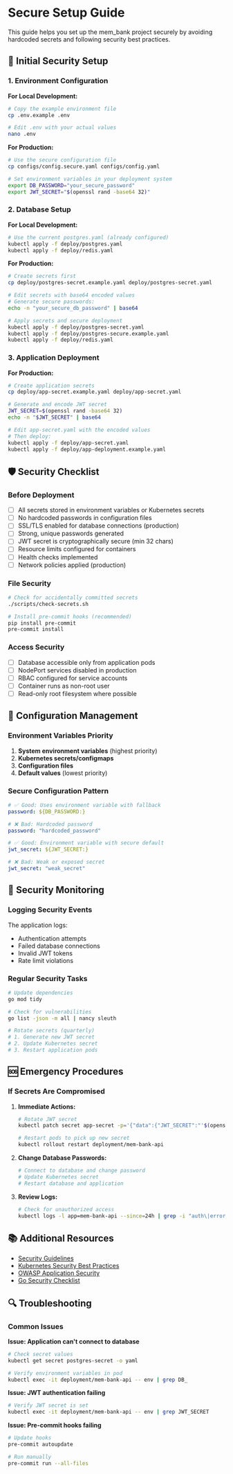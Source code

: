 # Secure Setup Guide

This guide helps you set up the mem_bank project securely by avoiding hardcoded secrets and following security best practices.

## 🔐 Initial Security Setup

### 1. Environment Configuration

**For Local Development:**

```bash
# Copy the example environment file
cp .env.example .env

# Edit .env with your actual values
nano .env
```

**For Production:**

```bash
# Use the secure configuration file
cp configs/config.secure.yaml configs/config.yaml

# Set environment variables in your deployment system
export DB_PASSWORD="your_secure_password"
export JWT_SECRET="$(openssl rand -base64 32)"
```

### 2. Database Setup

**For Local Development:**

```bash
# Use the current postgres.yaml (already configured)
kubectl apply -f deploy/postgres.yaml
kubectl apply -f deploy/redis.yaml
```

**For Production:**

```bash
# Create secrets first
cp deploy/postgres-secret.example.yaml deploy/postgres-secret.yaml

# Edit secrets with base64 encoded values
# Generate secure passwords:
echo -n "your_secure_db_password" | base64

# Apply secrets and secure deployment
kubectl apply -f deploy/postgres-secret.yaml
kubectl apply -f deploy/postgres-secure.example.yaml
kubectl apply -f deploy/redis.yaml
```

### 3. Application Deployment

**For Production:**

```bash
# Create application secrets
cp deploy/app-secret.example.yaml deploy/app-secret.yaml

# Generate and encode JWT secret
JWT_SECRET=$(openssl rand -base64 32)
echo -n "$JWT_SECRET" | base64

# Edit app-secret.yaml with the encoded values
# Then deploy:
kubectl apply -f deploy/app-secret.yaml
kubectl apply -f deploy/app-deployment.example.yaml
```

## 🛡️ Security Checklist

### Before Deployment

- [ ] All secrets stored in environment variables or Kubernetes secrets
- [ ] No hardcoded passwords in configuration files
- [ ] SSL/TLS enabled for database connections (production)
- [ ] Strong, unique passwords generated
- [ ] JWT secret is cryptographically secure (min 32 chars)
- [ ] Resource limits configured for containers
- [ ] Health checks implemented
- [ ] Network policies applied (production)

### File Security

```bash
# Check for accidentally committed secrets
./scripts/check-secrets.sh

# Install pre-commit hooks (recommended)
pip install pre-commit
pre-commit install
```

### Access Security

- [ ] Database accessible only from application pods
- [ ] NodePort services disabled in production
- [ ] RBAC configured for service accounts
- [ ] Container runs as non-root user
- [ ] Read-only root filesystem where possible

## 🔧 Configuration Management

### Environment Variables Priority

1. **System environment variables** (highest priority)
2. **Kubernetes secrets/configmaps**
3. **Configuration files**
4. **Default values** (lowest priority)

### Secure Configuration Pattern

```yaml
# ✅ Good: Uses environment variable with fallback
password: ${DB_PASSWORD:}

# ❌ Bad: Hardcoded password
password: "hardcoded_password"

# ✅ Good: Environment variable with secure default
jwt_secret: ${JWT_SECRET:}

# ❌ Bad: Weak or exposed secret
jwt_secret: "weak_secret"
```

## 🚨 Security Monitoring

### Logging Security Events

The application logs:
- Authentication attempts
- Failed database connections
- Invalid JWT tokens
- Rate limit violations

### Regular Security Tasks

```bash
# Update dependencies
go mod tidy

# Check for vulnerabilities
go list -json -m all | nancy sleuth

# Rotate secrets (quarterly)
# 1. Generate new JWT secret
# 2. Update Kubernetes secret
# 3. Restart application pods
```

## 🆘 Emergency Procedures

### If Secrets Are Compromised

1. **Immediate Actions:**
   ```bash
   # Rotate JWT secret
   kubectl patch secret app-secret -p='{"data":{"JWT_SECRET":"'$(openssl rand -base64 32 | base64 -w 0)'"}}'
   
   # Restart pods to pick up new secret
   kubectl rollout restart deployment/mem-bank-api
   ```

2. **Change Database Passwords:**
   ```bash
   # Connect to database and change password
   # Update Kubernetes secret
   # Restart database and application
   ```

3. **Review Logs:**
   ```bash
   # Check for unauthorized access
   kubectl logs -l app=mem-bank-api --since=24h | grep -i "auth\|error\|fail"
   ```

## 📚 Additional Resources

- [Security Guidelines](./SECURITY.md)
- [Kubernetes Security Best Practices](https://kubernetes.io/docs/concepts/security/)
- [OWASP Application Security](https://owasp.org/www-project-top-ten/)
- [Go Security Checklist](https://github.com/securego/gosec)

## 🔍 Troubleshooting

### Common Issues

**Issue: Application can't connect to database**
```bash
# Check secret values
kubectl get secret postgres-secret -o yaml

# Verify environment variables in pod
kubectl exec -it deployment/mem-bank-api -- env | grep DB_
```

**Issue: JWT authentication failing**
```bash
# Verify JWT secret is set
kubectl exec -it deployment/mem-bank-api -- env | grep JWT_SECRET
```

**Issue: Pre-commit hooks failing**
```bash
# Update hooks
pre-commit autoupdate

# Run manually
pre-commit run --all-files
```